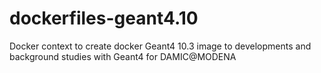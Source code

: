 # dockerfiles-geant4.10
Docker context to create docker Geant4 10.3 image to developments and background
studies with Geant4 for DAMIC@MODENA

